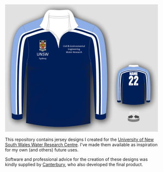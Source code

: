 <p align="center">
  <img src='final-design/final-design-jersey.png' alt="jersey-image" width="600px" />
</p>

This repository contains jersey designs I created for the [University of New South Wales Water Research Centre](http://www.wrc.unsw.edu.au/). I've made them available as inspiration for my own (and others) future uses.

Software and professional advice for the creation of these designs was kindly supplied by [Canterbury](https://www.canterburynz.com.au/), who also developed the final product.
